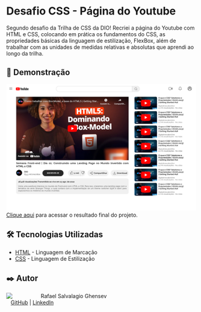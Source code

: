 # Desafio CSS - Página do Youtube

Segundo desafio da Trilha de CSS da DIO! Recriei a página do Youtube com HTML e CSS, colocando em prática os fundamentos do CSS, as propriedades básicas da linguagem de estilização, FlexBox, além de trabalhar com as unidades de medidas relativas e absolutas que aprendi ao longo da trilha.

## 🚀 Demonstração

![image](assets/img/readme-images/pagina.png)
[Clique aqui](https://micheleambrosio.github.io/coffee-shop-bootstrap-dio/) para acessar o resultado final do projeto.

## 🛠️ Tecnologias Utilizadas

* [HTML](https://www.w3.org/html/) - Linguagem de Marcação
* [CSS](https://www.w3.org/Style/CSS/) - Linguagem de Estilização

## ✒️ Autor
<p>
    <img align=left margin=10 width=80 src="https://avatars.githubusercontent.com/u/50595987?s=400"/>
    <p>&nbsp&nbsp&nbspRafael Salvalagio Ghensev<br>
    &nbsp&nbsp&nbsp<a href="https://github.com/rafaelrfls">GitHub</a>&nbsp;|&nbsp;<a href="https://www.linkedin.com/in/rafael-salvalagio-ghensev-49671285/">LinkedIn</a>&nbsp;</p>
</p>